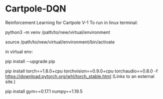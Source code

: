 # Cartpole-DQN
Reinforcement Learning for Cartpole V-1
To run in linux terminal:

python3 -m venv /path/to/new/virtual/environment
 
source /path/to/new/virtual/environment/bin/activate

in virtual env:

pip install --upgrade pip 
 
pip install torch==1.8.0+cpu torchvision==0.9.0+cpu torchaudio==0.8.0 -f https://download.pytorch.org/whl/torch_stable.html (Links to an external site.)
 

pip install gym==0.17.1 numpy==1.19.5
